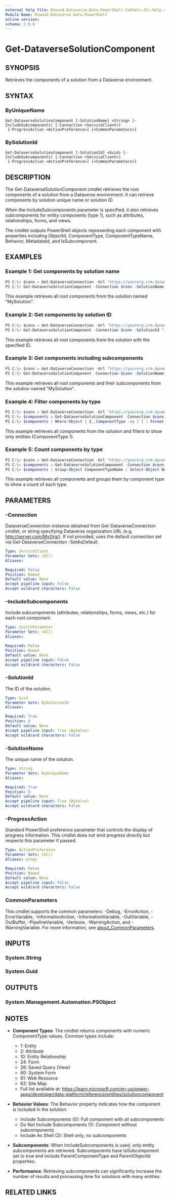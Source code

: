 ```yaml
---
external help file: Rnwood.Dataverse.Data.PowerShell.Cmdlets.dll-Help.xml
Module Name: Rnwood.Dataverse.Data.PowerShell
online version:
schema: 2.0.0
---
```


# Get-DataverseSolutionComponent

## SYNOPSIS
Retrieves the components of a solution from a Dataverse environment.

## SYNTAX

### ByUniqueName
```
Get-DataverseSolutionComponent [-SolutionName] <String> [-IncludeSubcomponents] [-Connection <ServiceClient>]
 [-ProgressAction <ActionPreference>] [<CommonParameters>]
```

### BySolutionId
```
Get-DataverseSolutionComponent [-SolutionId] <Guid> [-IncludeSubcomponents] [-Connection <ServiceClient>]
 [-ProgressAction <ActionPreference>] [<CommonParameters>]
```

## DESCRIPTION
The Get-DataverseSolutionComponent cmdlet retrieves the root components of a solution from a Dataverse environment. It can retrieve components by solution unique name or solution ID.

When the IncludeSubcomponents parameter is specified, it also retrieves subcomponents for entity components (type 1), such as attributes, relationships, forms, and views.

The cmdlet outputs PowerShell objects representing each component with properties including ObjectId, ComponentType, ComponentTypeName, Behavior, MetadataId, and IsSubcomponent.

## EXAMPLES

### Example 1: Get components by solution name
```powershell
PS C:\> $conn = Get-DataverseConnection -Url "https://yourorg.crm.dynamics.com" -Interactive
PS C:\> Get-DataverseSolutionComponent -Connection $conn -SolutionName "MySolution"
```

This example retrieves all root components from the solution named "MySolution".

### Example 2: Get components by solution ID
```powershell
PS C:\> $conn = Get-DataverseConnection -Url "https://yourorg.crm.dynamics.com" -Interactive
PS C:\> Get-DataverseSolutionComponent -Connection $conn -SolutionId "12345678-1234-1234-1234-123456789012"
```

This example retrieves all root components from the solution with the specified ID.

### Example 3: Get components including subcomponents
```powershell
PS C:\> $conn = Get-DataverseConnection -Url "https://yourorg.crm.dynamics.com" -Interactive
PS C:\> Get-DataverseSolutionComponent -Connection $conn -SolutionName "MySolution" -IncludeSubcomponents
```

This example retrieves all root components and their subcomponents from the solution named "MySolution".

### Example 4: Filter components by type
```powershell
PS C:\> $conn = Get-DataverseConnection -Url "https://yourorg.crm.dynamics.com" -Interactive
PS C:\> $components = Get-DataverseSolutionComponent -Connection $conn -SolutionName "MySolution"
PS C:\> $components | Where-Object { $_.ComponentType -eq 1 } | Format-Table
```

This example retrieves all components from the solution and filters to show only entities (ComponentType 1).

### Example 5: Count components by type
```powershell
PS C:\> $conn = Get-DataverseConnection -Url "https://yourorg.crm.dynamics.com" -Interactive
PS C:\> $components = Get-DataverseSolutionComponent -Connection $conn -SolutionName "MySolution"
PS C:\> $components | Group-Object ComponentTypeName | Select-Object Name, Count | Sort-Object Count -Descending
```

This example retrieves all components and groups them by component type to show a count of each type.

## PARAMETERS

### -Connection
DataverseConnection instance obtained from Get-DataverseConnection cmdlet, or string specifying Dataverse organization URL (e.g.
http://server.com/MyOrg/).
If not provided, uses the default connection set via Get-DataverseConnection -SetAsDefault.

```yaml
Type: ServiceClient
Parameter Sets: (All)
Aliases:

Required: False
Position: Named
Default value: None
Accept pipeline input: False
Accept wildcard characters: False
```

### -IncludeSubcomponents
Include subcomponents (attributes, relationships, forms, views, etc.) for each root component.

```yaml
Type: SwitchParameter
Parameter Sets: (All)
Aliases:

Required: False
Position: Named
Default value: None
Accept pipeline input: False
Accept wildcard characters: False
```

### -SolutionId
The ID of the solution.

```yaml
Type: Guid
Parameter Sets: BySolutionId
Aliases:

Required: True
Position: 0
Default value: None
Accept pipeline input: True (ByValue)
Accept wildcard characters: False
```

### -SolutionName
The unique name of the solution.

```yaml
Type: String
Parameter Sets: ByUniqueName
Aliases:

Required: True
Position: 0
Default value: None
Accept pipeline input: True (ByValue)
Accept wildcard characters: False
```

### -ProgressAction
Standard PowerShell preference parameter that controls the display of progress information. This cmdlet does not emit progress directly but respects this parameter if passed.

```yaml
Type: ActionPreference
Parameter Sets: (All)
Aliases: proga

Required: False
Position: Named
Default value: None
Accept pipeline input: False
Accept wildcard characters: False
```

### CommonParameters
This cmdlet supports the common parameters: -Debug, -ErrorAction, -ErrorVariable, -InformationAction, -InformationVariable, -OutVariable, -OutBuffer, -PipelineVariable, -Verbose, -WarningAction, and -WarningVariable. For more information, see [about_CommonParameters](http://go.microsoft.com/fwlink/?LinkID=113216).

## INPUTS

### System.String
### System.Guid
## OUTPUTS

### System.Management.Automation.PSObject
## NOTES
- **Component Types**: The cmdlet returns components with numeric ComponentType values. Common types include:
  - 1: Entity
  - 2: Attribute
  - 10: Entity Relationship
  - 24: Form
  - 26: Saved Query (View)
  - 60: System Form
  - 61: Web Resource
  - 62: Site Map
  - Full list available at: https://learn.microsoft.com/en-us/power-apps/developer/data-platform/reference/entities/solutioncomponent

- **Behavior Values**: The Behavior property indicates how the component is included in the solution:
  - Include Subcomponents (0): Full component with all subcomponents
  - Do Not Include Subcomponents (1): Component without subcomponents
  - Include As Shell (2): Shell only, no subcomponents

- **Subcomponents**: When IncludeSubcomponents is used, only entity subcomponents are retrieved. Subcomponents have IsSubcomponent set to true and include ParentComponentType and ParentObjectId properties.

- **Performance**: Retrieving subcomponents can significantly increase the number of results and processing time for solutions with many entities.

## RELATED LINKS
